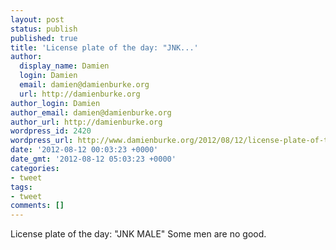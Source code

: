 ```yaml
---
layout: post
status: publish
published: true
title: 'License plate of the day: "JNK...'
author:
  display_name: Damien
  login: Damien
  email: damien@damienburke.org
  url: http://damienburke.org
author_login: Damien
author_email: damien@damienburke.org
author_url: http://damienburke.org
wordpress_id: 2420
wordpress_url: http://www.damienburke.org/2012/08/12/license-plate-of-the-day-jnk-2/
date: '2012-08-12 00:03:23 +0000'
date_gmt: '2012-08-12 05:03:23 +0000'
categories:
- tweet
tags:
- tweet
comments: []
---
```

<p>License plate of the day: "JNK MALE" Some men are no good.</p>
